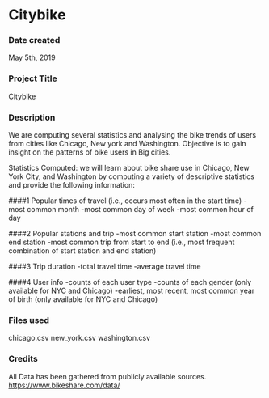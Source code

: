 # Citybike

### Date created
May 5th, 2019

### Project Title
Citybike

### Description

We are computing several statistics and analysing the bike trends of users from cities like Chicago, New york and Washington. Objective is to gain insight on the patterns of bike users in Big cities.

Statistics Computed:
we will learn about bike share use in Chicago, New York City, and Washington by computing a variety of descriptive statistics and provide the following information:

####1 Popular times of travel (i.e., occurs most often in the start time)
-most common month
-most common day of week
-most common hour of day

####2 Popular stations and trip
-most common start station
-most common end station
-most common trip from start to end (i.e., most frequent combination of start station and end station)

####3 Trip duration
-total travel time
-average travel time

####4 User info
-counts of each user type
-counts of each gender (only available for NYC and Chicago)
-earliest, most recent, most common year of birth (only available for NYC and Chicago)
### Files used
chicago.csv
new_york.csv
washington.csv

### Credits
All Data has been gathered from publicly available sources.
https://www.bikeshare.com/data/
